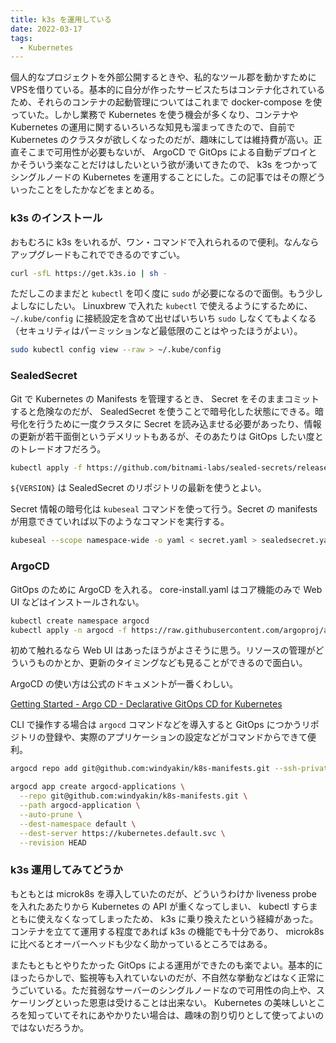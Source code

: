 ```yaml
---
title: k3s を運用している
date: 2022-03-17
tags:
  - Kubernetes
---
```


個人的なプロジェクトを外部公開するときや、私的なツール郡を動かすためにVPSを借りている。基本的に自分が作ったサービスたちはコンテナ化されているため、それらのコンテナの起動管理についてはこれまで docker-compose を使っていた。しかし業務で Kubernetes を使う機会が多くなり、コンテナや Kubernetes の運用に関するいろいろな知見も溜まってきたので、自前で Kubernetes のクラスタが欲しくなったのだが、趣味にしては維持費が高い。正直そこまで可用性が必要もないが、 ArgoCD で GitOps による自動デプロイとかそういう楽なことだけはしたいという欲が湧いてきたので、 k3s をつかってシングルノードの Kubernetes を運用することにした。この記事ではその際どういったことをしたかなどをまとめる。

### k3s のインストール

おもむろに k3s をいれるが、ワン・コマンドで入れられるので便利。なんならアップグレードもこれでできるのですごい。

```bash
curl -sfL https://get.k3s.io | sh -
```

ただしこのままだと `kubectl` を叩く度に `sudo` が必要になるので面倒。もう少しよしなにしたい。 Linuxbrew で入れた `kubectl` で使えるようにするために、 `~/.kube/config` に接続設定を含めて出せばいちいち `sudo` しなくてもよくなる（セキュリティはパーミッションなど最低限のことはやったほうがよい）。

```bash
sudo kubectl config view --raw > ~/.kube/config
```

### SealedSecret

Git で Kubernetes の Manifests を管理するとき、 Secret をそのままコミットすると危険なのだが、 SealedSecret を使うことで暗号化した状態にできる。暗号化を行うために一度クラスタに Secret を読み込ませる必要があったり、情報の更新が若干面倒というデメリットもあるが、そのあたりは GitOps したい度とのトレードオフだろう。

```bash
kubectl apply -f https://github.com/bitnami-labs/sealed-secrets/releases/download/${VERSION}/controller.yaml
```

`${VERSION}` は SealedSecret のリポジトリの最新を使うとよい。

Secret 情報の暗号化は `kubeseal` コマンドを使って行う。Secret の manifests が用意できていれば以下のようなコマンドを実行する。

```bash
kubeseal --scope namespace-wide -o yaml < secret.yaml > sealedsecret.yaml
```

### ArgoCD

GitOps のために ArgoCD を入れる。 core-install.yaml はコア機能のみで Web UI などはインストールされない。

```bash
kubectl create namespace argocd
kubectl apply -n argocd -f https://raw.githubusercontent.com/argoproj/argo-cd/stable/manifests/core-install.yaml
```

初めて触れるなら Web UI はあったほうがよさそうに思う。リソースの管理がどういうものかとか、更新のタイミングなども見ることができるので面白い。

ArgoCD の使い方は公式のドキュメントが一番くわしい。

[Getting Started - Argo CD - Declarative GitOps CD for Kubernetes](https://argo-cd.readthedocs.io/en/stable/getting_started/)

CLI で操作する場合は `argocd` コマンドなどを導入すると GitOps につかうリポジトリの登録や、実際のアプリケーションの設定などがコマンドからできて便利。

```bash
argocd repo add git@github.com:windyakin/k8s-manifests.git --ssh-private-key-path ${SSH_PRIVATE_KEY_PATH}
```

```bash
argocd app create argocd-applications \
  --repo git@github.com:windyakin/k8s-manifests.git \
  --path argocd-application \
  --auto-prune \
  --dest-namespace default \
  --dest-server https://kubernetes.default.svc \
  --revision HEAD
```

### k3s 運用してみてどうか

もともとは microk8s を導入していたのだが、どういうわけか liveness probe を入れたあたりから Kubernetes  の API が重くなってしまい、 kubectl すらまともに使えなくなってしまったため、 k3s に乗り換えたという経緯があった。 コンテナを立てて運用する程度であれば k3s の機能でも十分であり、 microk8s に比べるとオーバーヘッドも少なく助かっているところではある。

またもともとやりたかった GitOps による運用ができたのも楽でよい。基本的にほったらかしで、監視等も入れていないのだが、不自然な挙動などはなく正常にうごいている。ただ貧弱なサーバーのシングルノードなので可用性の向上や、スケーリングといった恩恵は受けることは出来ない。 Kubernetes の美味しいところを知っていてそれにあやかりたい場合は、趣味の割り切りとして使ってよいのではないだろうか。
